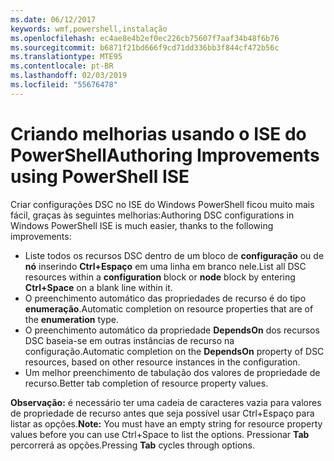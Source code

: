```yaml
---
ms.date: 06/12/2017
keywords: wmf,powershell,instalação
ms.openlocfilehash: ec4ae8e4b2ef0ec226cb75607f7aaf34b48f6b76
ms.sourcegitcommit: b6871f21bd666f9cd71dd336bb3f844cf472b56c
ms.translationtype: MTE95
ms.contentlocale: pt-BR
ms.lasthandoff: 02/03/2019
ms.locfileid: "55676478"
---
```

# <a name="authoring-improvements-using-powershell-ise"></a><span data-ttu-id="2dc86-102">Criando melhorias usando o ISE do PowerShell</span><span class="sxs-lookup"><span data-stu-id="2dc86-102">Authoring Improvements using PowerShell ISE</span></span>

<span data-ttu-id="2dc86-103">Criar configurações DSC no ISE do Windows PowerShell ficou muito mais fácil, graças às seguintes melhorias:</span><span class="sxs-lookup"><span data-stu-id="2dc86-103">Authoring DSC configurations in Windows PowerShell ISE is much easier, thanks to the following improvements:</span></span>

- <span data-ttu-id="2dc86-104">Liste todos os recursos DSC dentro de um bloco de **configuração** ou de **nó** inserindo **Ctrl+Espaço** em uma linha em branco nele.</span><span class="sxs-lookup"><span data-stu-id="2dc86-104">List all DSC resources within a **configuration** block or **node** block by entering **Ctrl+Space** on a blank line within it.</span></span>
- <span data-ttu-id="2dc86-105">O preenchimento automático das propriedades de recurso é do tipo **enumeração**.</span><span class="sxs-lookup"><span data-stu-id="2dc86-105">Automatic completion on resource properties that are of the **enumeration** type.</span></span>
- <span data-ttu-id="2dc86-106">O preenchimento automático da propriedade **DependsOn** dos recursos DSC baseia-se em outras instâncias de recurso na configuração.</span><span class="sxs-lookup"><span data-stu-id="2dc86-106">Automatic completion on the **DependsOn** property of DSC resources, based on other resource instances in the configuration.</span></span>
- <span data-ttu-id="2dc86-107">Um melhor preenchimento de tabulação dos valores de propriedade de recurso.</span><span class="sxs-lookup"><span data-stu-id="2dc86-107">Better tab completion of resource property values.</span></span>

<span data-ttu-id="2dc86-108">**Observação:** é necessário ter uma cadeia de caracteres vazia para valores de propriedade de recurso antes que seja possível usar Ctrl+Espaço para listar as opções.</span><span class="sxs-lookup"><span data-stu-id="2dc86-108">**Note:** You must have an empty string for resource property values before you can use Ctrl+Space to list the options.</span></span> <span data-ttu-id="2dc86-109">Pressionar **Tab** percorrerá as opções.</span><span class="sxs-lookup"><span data-stu-id="2dc86-109">Pressing **Tab** cycles through options.</span></span>
